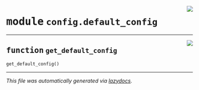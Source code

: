 <!-- markdownlint-disable -->

<a href="https://github.com/example/my-project/blob/main/src/automated_security_helper/config/default_config.py#L0"><img align="right" style="float:right;" src="https://img.shields.io/badge/-source-cccccc?style=flat-square"></a>

# <kbd>module</kbd> `config.default_config`





---

<a href="https://github.com/example/my-project/blob/main/src/automated_security_helper/config/default_config.py#L7"><img align="right" style="float:right;" src="https://img.shields.io/badge/-source-cccccc?style=flat-square"></a>

## <kbd>function</kbd> `get_default_config`

```python
get_default_config()
```








---

_This file was automatically generated via [lazydocs](https://github.com/ml-tooling/lazydocs)._
